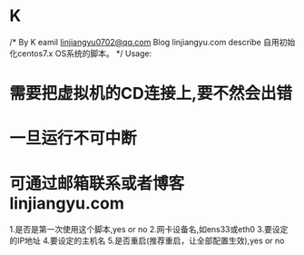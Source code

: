 # K
/* By K
  eamil 	linjiangyu0702@qq.com
  Blog  	linjiangyu.com
  describe      自用初始化centos7.x OS系统的脚本。
*/
Usage:
# 需要把虚拟机的CD连接上,要不然会出错
# 一旦运行不可中断
# 可通过邮箱联系或者博客linjiangyu.com
1.是否是第一次使用这个脚本,yes or no
2.网卡设备名,如ens33或eth0
3.要设定的IP地址
4.要设定的主机名
5.是否重启(推荐重启，让全部配置生效),yes or no
